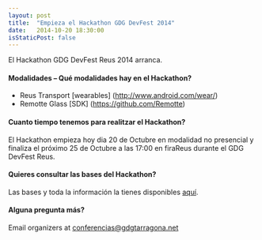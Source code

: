 ```yaml
---
layout: post
title:  "Empieza el Hackathon GDG DevFest 2014"
date:   2014-10-20 18:30:00
isStaticPost: false
---
```

El Hackathon GDG DevFest Reus 2014 arranca.

#### Modalidades – Qué modalidades hay en el Hackathon?

* Reus Transport [wearables] (http://www.android.com/wear/) 
* Remotte Glass [SDK] (https://github.com/Remotte)


#### Cuanto tiempo tenemos para realitzar el Hackathon?
El Hackathon empieza hoy dia 20 de Octubre en modalidad no presencial y finaliza el próximo 25 de Octubre a las 17:00 en firaReus durante el GDG DevFest Reus.




#### Quieres consultar las bases del Hackathon? 
Las bases y toda la información la tienes disponibles [aquí](https://drive.google.com/file/d/0Bxzv_Aj5vSidRjBzNWRFRjcwZkk/view?usp=sharing).

#### Alguna pregunta más? 
Email organizers at [conferencias@gdgtarragona.net](mailto:conferencias@gdgtarragona.net)